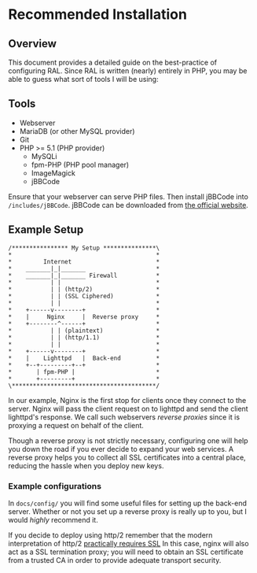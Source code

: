 Recommended Installation
========================

Overview
--------

This document provides a detailed guide on the best-practice of configuring
RAL. Since RAL is written (nearly) entirely in PHP, you may be able to guess
what sort of tools I will be using:

Tools
-----

* Webserver
* MariaDB (or other MySQL provider)
* Git
* PHP >= 5.1 (PHP provider)
	- MySQLi
	- fpm-PHP (PHP pool manager)
	- ImageMagick
	- jBBCode

Ensure that your webserver can serve PHP files. Then install jBBCode into
`/includes/jBBCode`. jBBCode can be downloaded from
[the official website](http://jbbcode.com/).

Example Setup
-------------

	/**************** My Setup ***************\
	*                                         *
	*         Internet                        *
	*    _______|_|_______                    *
	*    _______|_|_______ Firewall           *
	*           | |                           *
	*           | | (http/2)                  *
	*           | | (SSL Ciphered)            *
	*           | |                           *
	*    +------v--------+                    *
	*    |     Nginx     |  Reverse proxy     *
	*    +--------^------+                    *
	*           | | (plaintext)               *
	*           | | (http/1.1)                *
	*           | |                           *
	*    +------v--------+                    *
	*    |    Lighttpd   |  Back-end          *
	*    +--+---------+--+                    *
	*       | fpm-PHP |                       *
	*       +---------+                       *
	\*****************************************/

In our example, Nginx is the first stop for clients once they connect to the
server. Nginx will pass the client request on to lighttpd and send the client
lighttpd's response. We call such webservers *reverse proxies* since it is
proxying a request on behalf of the client.

Though a reverse proxy is not strictly necessary, configuring one will help
you down the road if you ever decide to expand your web services. A reverse
proxy helps you to collect all SSL certificates into a central place,
reducing the hassle when you deploy new keys.

### Example configurations

In `docs/config/` you will find some useful files for setting up the
back-end server. Whether or not you set up a reverse proxy is really up to
you, but I would _highly_ recommend it.

If you decide to deploy using http/2 remember that the modern interpretation
of http/2 [practically requires SSL](https://www.nginx.com/wp-content/uploads/2015/09/NGINX_HTTP2_White_Paper_v4.pdf>)
In this case, nginx will also act as a SSL termination proxy; you will need
to obtain an SSL certificate from a trusted CA in order to provide adequate
transport security.
